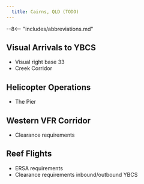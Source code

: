 ```yaml
---
  title: Cairns, QLD (TODO)
---
```


--8<-- "includes/abbreviations.md"

## Visual Arrivals to YBCS
- Visual right base 33
- Creek Corridor

## Helicopter Operations
- The Pier
 
## Western VFR Corridor
- Clearance requirements

## Reef Flights
- ERSA requirements
- Clearance requirements inbound/outbound YBCS
